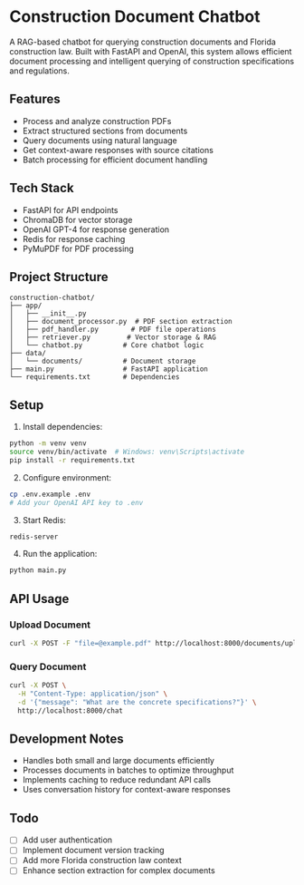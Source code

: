 # Construction Document Chatbot

A RAG-based chatbot for querying construction documents and Florida construction law. Built with FastAPI and OpenAI, this system allows efficient document processing and intelligent querying of construction specifications and regulations.

## Features

- Process and analyze construction PDFs
- Extract structured sections from documents
- Query documents using natural language
- Get context-aware responses with source citations
- Batch processing for efficient document handling

## Tech Stack

- FastAPI for API endpoints
- ChromaDB for vector storage
- OpenAI GPT-4 for response generation
- Redis for response caching
- PyMuPDF for PDF processing

## Project Structure

```
construction-chatbot/
├── app/
│   ├── __init__.py
│   ├── document_processor.py  # PDF section extraction
│   ├── pdf_handler.py        # PDF file operations
│   ├── retriever.py         # Vector storage & RAG
│   └── chatbot.py          # Core chatbot logic
├── data/
│   └── documents/          # Document storage
├── main.py                 # FastAPI application
└── requirements.txt        # Dependencies
```

## Setup

1. Install dependencies:
```bash
python -m venv venv
source venv/bin/activate  # Windows: venv\Scripts\activate
pip install -r requirements.txt
```

2. Configure environment:
```bash
cp .env.example .env
# Add your OpenAI API key to .env
```

3. Start Redis:
```bash
redis-server
```

4. Run the application:
```bash
python main.py
```

## API Usage

### Upload Document
```bash
curl -X POST -F "file=@example.pdf" http://localhost:8000/documents/upload
```

### Query Document
```bash
curl -X POST \
  -H "Content-Type: application/json" \
  -d '{"message": "What are the concrete specifications?"}' \
  http://localhost:8000/chat
```

## Development Notes

- Handles both small and large documents efficiently
- Processes documents in batches to optimize throughput
- Implements caching to reduce redundant API calls
- Uses conversation history for context-aware responses

## Todo

- [ ] Add user authentication
- [ ] Implement document version tracking
- [ ] Add more Florida construction law context
- [ ] Enhance section extraction for complex documents